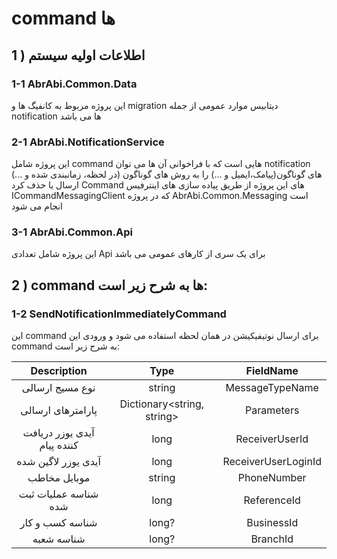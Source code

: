 # command ها 

## 1 ) اطلاعات اولیه سیستم
### 1-1 AbrAbi.Common.Data
این پروژه مربوط به کانفیگ ها و migration  دیتابیس موارد عمومی از جمله notification ها می باشد
### 2-1 AbrAbi.NotificationService
این پروژه شامل command هایی است که با فراخوانی آن ها می توان notification  های گوناگون(پیامک،ایمیل و ...) را به روش های گوناگون (در لحظه، زمانبندی شده و ...) ارسال یا حذف کرد
Command های این پروژه از طریق پیاده سازی های اینترفیس  ICommandMessagingClient  که در پروژه AbrAbi.Common.Messaging است انجام می شود
### 3-1	AbrAbi.Common.Api
این پروژه شامل تعدادی Api برای یک سری از کارهای عمومی می باشد


## 2 ) command ها به شرح زیر است:
### 1-2 SendNotificationImmediatelyCommand
این command  برای ارسال نوتیفیکیشن در همان لحظه استفاده می شود و ورودی این command به شرح زیر است: 

| Description  | Type| FieldName  |
|:----:|:-------------:|:---:|
| نوع مسیج ارسالی | string         | MessageTypeName  |
| پارامترهای ارسالی | Dictionary<string, string>        | Parameters  |
| آیدی یوزر دریافت کننده پیام | long         | ReceiverUserId  |
| آیدی یوزر لاگین شده | long        | ReceiverUserLoginId  |
| موبایل مخاطب | string         | PhoneNumber  |
| شناسه عملیات ثبت شده | long        | ReferenceId  |
| شناسه کسب و کار | long?        | BusinessId  |
| شناسه شعبه | long?        | BranchId  |



